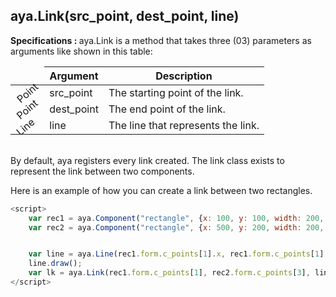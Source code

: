 ## aya.Link(src_point, dest_point, line)

<style>
.empty-space{
    visibility:hidden;
    display:inline-block;
    border:none;
}
.table_1 .thead-row {
    border-top:none;
}
.type_style{
    transform:rotate(-40deg);
}
</style>
<body>
<b>Specifications : </b>  aya.Link is a method that takes three (03) parameters as arguments like shown in this table:

<table class='table_1'>
    <thead>
    <tr class="thead-row">
        <th class="empty-space"></th>
        <th>Argument</th>
        <th>Description</th>
    </tr>
    </thead>
    <tbody>
    <tr>
        <td class="type_style">Point</td>
        <td>src_point</td>
        <td>The starting point of the link.</td>
    </tr>
    <tr>
        <td class="type_style">Point</td>
        <td>dest_point</td>
        <td>The end point of the link.</td>
    </tr>
     <tr>
        <td class="type_style">Line</td>
        <td>line</td>
        <td>The line that represents the link.</td>
    </tr>
    </tbody>
</table>
</body>

<br/>
By default, aya registers every link created.
The link class exists to represent the link between two components.

Here is an example of how you can create a link between two rectangles.

```js
<script>
    var rec1 = aya.Component("rectangle", {x: 100, y: 100, width: 200, height: 100});
    var rec2 = aya.Component("rectangle", {x: 500, y: 200, width: 200, height: 100});


    var line = aya.Line(rec1.form.c_points[1].x, rec1.form.c_points[1].y, rec2.form.c_points[3].x, rec2.form.c_points[3].y);
    line.draw();
    var lk = aya.Link(rec1.form.c_points[1], rec2.form.c_points[3], line);
</script>
```